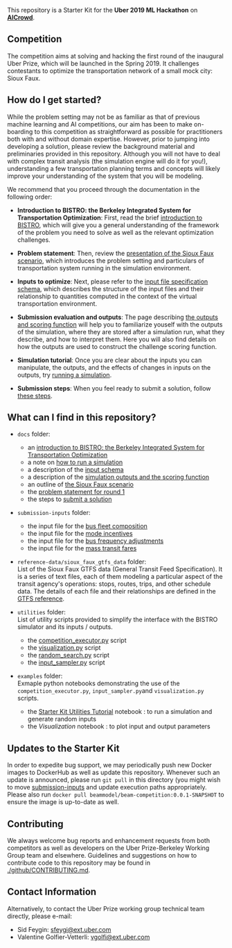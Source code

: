 <!--Logo Goes Here!-->

This repository is a Starter Kit for the **Uber 2019 ML Hackathon** on **[AICrowd](https://www.aicrowd.com/challenges/uber-prize)**. 

## Competition
The competition aims at solving and hacking the first round of the inaugural Uber Prize, which will be launched in the Spring 2019. It challenges contestants to optimize the transportation network of a small mock city: Sioux Faux. 

## How do I get started?

While the problem setting may not be as familiar as that of previous machine learning and AI competitions, our aim has been to make on-boarding to this competition as straightforward as possible for practitioners both with and without domain expertise. However, prior to jumping into developing a solution, please review the background material and preliminaries provided in this repository. Although you will not have to deal with complex transit analysis (the simulation engine will do it for you!), understanding a few transportation planning terms and concepts will likely improve your understanding of the system that you will be modeling. 

We recommend that you proceed through the documentation in the following order:

  * **Introduction to BISTRO: the Berkeley Integrated System for Transportation Optimization**: First, read the brief [introduction to BISTRO](./docs/Introduction_transportation_problem.md), which will give you a general understanding of the framework of the problem you need to solve as well as the relevant optimization challenges. 

  * **Problem statement**: Then, review the [presentation of the Sioux Faux scenario](./docs/The_Sioux_Faux_scenario.md), which introduces the problem setting and particulars of transportation system running in the simulation environment.
  
  * **Inputs to optimize**: Next, please refer to the [input file specification schema](./docs/Which-inputs-should-I-optimize.md), which describes the structure of the input files and their relationship to quantities computed in the context of the virtual transportation environment.
  
  * **Submission evaluation and outputs**: The page describing [the outputs and scoring function](./docs/Understanding_the_outputs_and_the%20scoring_function.md) will help you to familiarize youself with the outputs of the simulation, where they are stored after a simulation run, what they describe, and how to interpret them. Here you will also find details on how the outputs are used to construct the challenge scoring function.
  
  * **Simulation tutorial**: Once you are clear about the inputs you can manipulate, the outputs, and the effects of changes in inputs on the outputs, try [running a simulation](./docs/How_to_run_a_simulation.md).
  
  * **Submission steps**: When you feel ready to submit a solution, follow [these steps](./docs/What_and_how_to_submit%3F.md).
  

## What can I find in this repository?

* `docs` folder: 
  * an [introduction to BISTRO: the Berkeley Integrated System for Transportation Optimization](./docs/Introduction_transportation_problem.md)
  * a note on [how to run a simulation](./docs/How_to_run_a_simulation.md)
  * a description of the [input schema](./docs/Which-inputs-should-I-optimize.md)
  * a description of the [simulation outputs and the scoring function](./docs/Understanding_the_outputs_and_the%20scoring_function.md)
  * an outline of [the Sioux Faux scenario](./docs/The_Sioux_Faux_scenario.md)
  * the [problem statement for round 1](./docs/Problem_statement_Phase%20I.pdf)
  * the steps to [submit a solution](./docs/What_and_how_to_submit%3F.md)

* `submission-inputs` folder:
  * the input file for the [bus fleet composition](./submission-inputs/VehicleFleetMix.csv)
  * the input file for the [mode incentives](./submission-inputs/ModeIncentives.csv)
  * the input file for the [bus frequency adjustments](./submission-inputs/FrequencyAdjustment.csv)
  * the input file for the [mass transit fares](./submission-inputs/MassTransitFares.csv)


* `reference-data/sioux_faux_gtfs_data` folder: <br> 
List of the Sioux Faux GTFS data (General Transit Feed Specification). It is a series of text files, each of them modeling a particular aspect of the transit agency's operations: stops, routes, trips, and other schedule data. The details of each file and their relationships are defined in the [GTFS reference](https://developers.google.com/transit/gtfs/reference/).

* `utilities` folder: <br> 
List of utility scripts provided to simplify the interface with the BISTRO simulator and its inputs / outputs.
  * the [competition_executor.py](./utilities/competition_executor.py) script
  * the [visualization.py](./utilities/visualization.py) script 
  * the [random_search.py](./utilities/random_search.py) script
  * the [input_sampler.py](./utilities/input_sampler.py) script
 
* `examples` folder: <br> 
Exmaple python notebooks demonstrating the use of the `competition_executor.py`, `input_sampler.py`and `visualization.py` scripts. 
  * the [Starter Kit Utilities Tutorial](./examples/Starter_Kit_Utilities_Tutorial.ipynb) notebook : to run a simulation and generate random inputs
  * the *Visualization* notebook : to plot input and output parameters

## Updates to the Starter Kit

<!--TODO: Provide details on announcement process/location-->

In order to expedite bug support, we may periodically push new Docker images to DockerHub as well as update this 
repository. Whenever such an update is announced, please run `git pull` in this directory (you might wish to move [submission-inputs](./submission-inputs) and update execution paths appropriately. Please also run `docker pull beammodel/beam-competition:0.0.1-SNAPSHOT` to ensure the image is up-to-date as well.


## Contributing

We always welcome bug reports and enhancement requests from both competitors as well as developers on the Uber Prize-Berkeley Working Group team and elsewhere. Guidelines and suggestions on how to contribute code to this repository may be found in [./github/CONTRIBUTING.md](./.github/CONTRIBUTING.md).

## Contact Information


Alternatively, to contact the Uber Prize working group technical team directly, please e-mail:
* Sid Feygin: [sfeygi@ext.uber.com](mailto:sfeygin@ext.uber.com)
* Valentine Golfier-Vetterli: [vgolfi@ext.uber.com](mailto:vgolfi@ext.uber.com)
